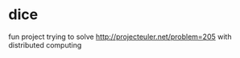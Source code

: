 dice
====

fun project trying to solve http://projecteuler.net/problem=205 with distributed computing
